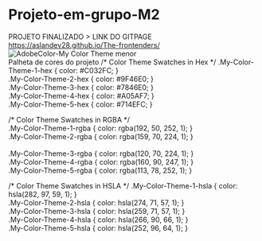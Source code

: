 # Projeto-em-grupo-M2
PROJETO FINALIZADO > LINK DO GITPAGE https://aslandev28.github.io/The-frontenders/
<img> ![AdobeColor-My Color Theme menor](https://user-images.githubusercontent.com/113717097/198853854-99dc0495-d1b4-412e-8744-4c4444db5cf2.jpeg)
 </img> <br>
 Palheta de cores do projeto 
 /* Color Theme Swatches in Hex */
.My-Color-Theme-1-hex { color: #C032FC; } <br>
.My-Color-Theme-2-hex { color: #9F46E0; } <br>
.My-Color-Theme-3-hex { color: #7846E0; } <br>
.My-Color-Theme-4-hex { color: #A05AF7; } <br>
.My-Color-Theme-5-hex { color: #714EFC; } <br>

/* Color Theme Swatches in RGBA */ <br>
.My-Color-Theme-1-rgba { color: rgba(192, 50, 252, 1); }<br>
.My-Color-Theme-2-rgba { color: rgba(159, 70, 224, 1); }<br>  
.My-Color-Theme-3-rgba { color: rgba(120, 70, 224, 1); }<br>
.My-Color-Theme-4-rgba { color: rgba(160, 90, 247, 1); }<br>
.My-Color-Theme-5-rgba { color: rgba(113, 78, 252, 1); }<br>

/* Color Theme Swatches in HSLA */
.My-Color-Theme-1-hsla { color: hsla(282, 97, 59, 1); }<br>
.My-Color-Theme-2-hsla { color: hsla(274, 71, 57, 1); }<br>
.My-Color-Theme-3-hsla { color: hsla(259, 71, 57, 1); }<br>
.My-Color-Theme-4-hsla { color: hsla(266, 90, 66, 1); }<br>
.My-Color-Theme-5-hsla { color: hsla(252, 96, 64, 1); }<br>


